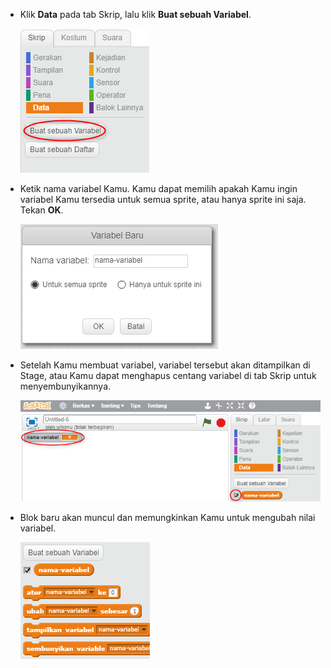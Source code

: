 + Klik **Data** pada tab Skrip, lalu klik **Buat sebuah Variabel**.
    
    ![Blok data](images/data-blocks.png)

+ Ketik nama variabel Kamu. Kamu dapat memilih apakah Kamu ingin variabel Kamu tersedia untuk semua sprite, atau hanya sprite ini saja. Tekan **OK**.
    
    ![Buat variabel](images/create-variable.png)

+ Setelah Kamu membuat variabel, variabel tersebut akan ditampilkan di Stage, atau Kamu dapat menghapus centang variabel di tab Skrip untuk menyembunyikannya.
    
    ![Variable blocks](images/variable-show.png)

+ Blok baru akan muncul dan memungkinkan Kamu untuk mengubah nilai variabel.
    
    ![Blok variabel](images/variable-blocks.png)